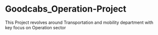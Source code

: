 # Goodcabs_Operation-Project
This Project revolves around Transportation and mobility department with key focus on Operation sector
